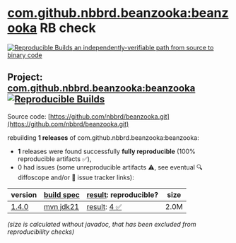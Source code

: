 [com.github.nbbrd.beanzooka:beanzooka](https://central.sonatype.com/artifact/com.github.nbbrd.beanzooka/beanzooka/versions) RB check
=======

[![Reproducible Builds](https://reproducible-builds.org/images/logos/rb.svg) an independently-verifiable path from source to binary code](https://reproducible-builds.org/)

## Project: [com.github.nbbrd.beanzooka:beanzooka](https://central.sonatype.com/artifact/com.github.nbbrd.beanzooka/beanzooka/versions) [![Reproducible Builds](https://img.shields.io/endpoint?url=https://raw.githubusercontent.com/jvm-repo-rebuild/reproducible-central/master/content/com/github/nbbrd/beanzooka/badge.json)](https://github.com/jvm-repo-rebuild/reproducible-central/blob/master/content/com/github/nbbrd/beanzooka/README.md)

Source code: [https://github.com/nbbrd/beanzooka.git](https://github.com/nbbrd/beanzooka.git)

rebuilding **1 releases** of com.github.nbbrd.beanzooka:beanzooka:
- **1** releases were found successfully **fully reproducible** (100% reproducible artifacts :white_check_mark:),
- 0 had issues (some unreproducible artifacts :warning:, see eventual :mag: diffoscope and/or :memo: issue tracker links):

| version | [build spec](/BUILDSPEC.md) | [result](https://reproducible-builds.org/docs/jvm/): reproducible? | size |
| -- | --------- | ------ | -- |
| [1.4.0](https://central.sonatype.com/artifact/com.github.nbbrd.beanzooka/beanzooka/1.4.0/pom) | [mvn jdk21](beanzooka-1.4.0.buildspec) | [result](beanzooka-1.4.0.buildinfo): [4 :white_check_mark: ](beanzooka-1.4.0.buildcompare) | 2.0M |

<i>(size is calculated without javadoc, that has been excluded from reproducibility checks)</i>
